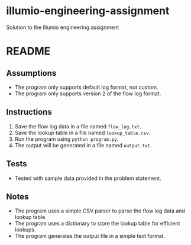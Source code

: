 # illumio-engineering-assignment
Solution to the Illumio engineering assignment

README
======

Assumptions
-----------

* The program only supports default log format, not custom.
* The program only supports version 2 of the flow log format.

Instructions
------------

1. Save the flow log data in a file named `flow_log.txt`.
2. Save the lookup table in a file named `lookup_table.csv`.
3. Run the program using `python program.py`.
4. The output will be generated in a file named `output.txt`.

Tests
-----

* Tested with sample data provided in the problem statement.

Notes
-----

* The program uses a simple CSV parser to parse the flow log data and lookup table.
* The program uses a dictionary to store the lookup table for efficient lookups.
* The program generates the output file in a simple text format.
